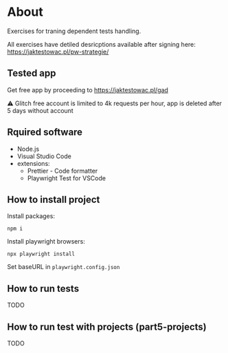 # About

Exercises for traning dependent tests handling.

All exercises have detiled desricptions available after signing here:
https://jaktestowac.pl/pw-strategie/

## Tested app
Get free app by proceeding to https://jaktestowac.pl/gad

⚠️ Glitch free account is limited to 4k requests per hour, app is deleted after 5 days without account

## Rquired software
- Node.js
- Visual Studio Code
- extensions:
    - Prettier - Code formatter
    - Playwright Test for VSCode

## How to install project
Install packages:
```
npm i
```

Install playwright browsers:
```
npx playwright install
```

Set baseURL in `playwright.config.json`

## How to run tests
TODO

## How to run test with projects (part5-projects)
TODO